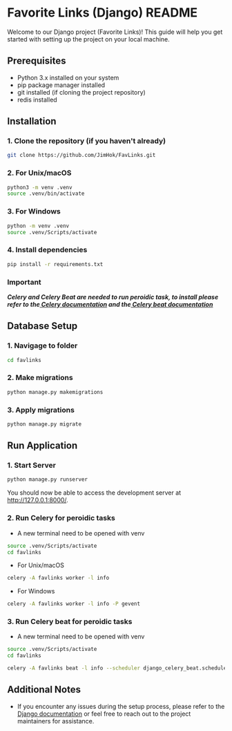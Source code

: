 # Favorite Links (Django) README

Welcome to our Django project (Favorite Links)! This guide will help you get started with setting up the project on your local machine.

## Prerequisites

- Python 3.x installed on your system
- pip package manager installed
- git installed (if cloning the project repository)
- redis installed

## Installation

### 1. Clone the repository (if you haven't already)

```bash
git clone https://github.com/JimHok/FavLinks.git
```

### 2. For Unix/macOS

```bash
python3 -m venv .venv
source .venv/bin/activate
```

### 3. For Windows

```bash
python -m venv .venv
source .venv/Scripts/activate
```

### 4. Install dependencies

```bash
pip install -r requirements.txt
```

### Important

**_Celery and Celery Beat are needed to run peroidic task, to install please refer to the[ Celery documentation](https://docs.celeryq.dev/en/stable/django/first-steps-with-django.html#using-celery-with-django) and the[ Celery beat documentation](https://django-celery-beat.readthedocs.io/en/latest/)_**

## Database Setup

### 1. Navigage to folder

```bash
cd favlinks
```

### 2. Make migrations

```bash
python manage.py makemigrations
```

### 3. Apply migrations

```bash
python manage.py migrate
```

## Run Application

### 1. Start Server

```bash
python manage.py runserver
```

You should now be able to access the development server at http://127.0.0.1:8000/.

### 2. Run Celery for peroidic tasks

- A new terminal need to be opened with venv

```bash
source .venv/Scripts/activate
cd favlinks
```

- For Unix/macOS

```bash
celery -A favlinks worker -l info
```

- For Windows

```bash
celery -A favlinks worker -l info -P gevent
```

### 3. Run Celery beat for peroidic tasks

- A new terminal need to be opened with venv

```bash
source .venv/Scripts/activate
cd favlinks
```

```bash
celery -A favlinks beat -l info --scheduler django_celery_beat.schedulers:DatabaseScheduler
```

## Additional Notes

- If you encounter any issues during the setup process, please refer to the[ Django documentation](https://docs.djangoproject.com/en/5.0/) or feel free to reach out to the project maintainers for assistance.
